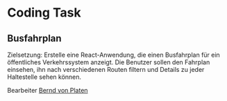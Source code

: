# Coding Task

## Busfahrplan 


Zielsetzung: Erstelle eine React-Anwendung, die einen Busfahrplan für ein öffentliches
Verkehrssystem anzeigt. Die Benutzer sollen den Fahrplan einsehen, ihn nach
verschiedenen Routen filtern und Details zu jeder Haltestelle sehen können.



Bearbeiter [Bernd von Platen](mailto:bernd.von.platen@gmail.com)
